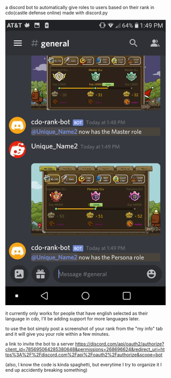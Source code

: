 a discord bot to automatically give roles to users based on their rank in cdo(castle defense online)
made with discord.py

![alt text](https://github.com/UniqueName0/cdo-rank-bot/blob/main/images/demoImageThing.png?raw=true)

it currently only works for people that have english selected as their language in cdo, I'll be adding support for more languages later.

to use the bot simply post a screenshot of your rank from the "my info" tab and it will give you your role within a few minutes. 

a link to invite the bot to a server
https://discord.com/api/oauth2/authorize?client_id=785695064285380648&permissions=268696624&redirect_uri=https%3A%2F%2Fdiscord.com%2Fapi%2Foauth2%2Fauthorize&scope=bot


(also, I know the code is kinda spaghetti, but everytime I try to organize it I end up accidently breaking something)
